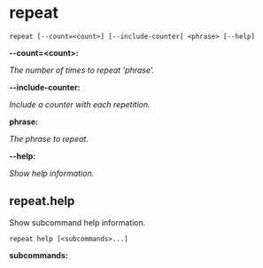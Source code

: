 # repeat

<!-- Generated by swift-argument-parser -->

```
repeat [--count=<count>] [--include-counter] <phrase> [--help]
```

**--count=\<count\>:**

*The number of times to repeat 'phrase'.*


**--include-counter:**

*Include a counter with each repetition.*


**phrase:**

*The phrase to repeat.*


**--help:**

*Show help information.*


## repeat.help

Show subcommand help information.

```
repeat help [<subcommands>...] 
```

**subcommands:**
